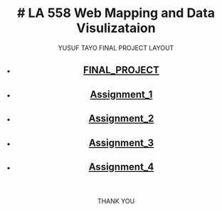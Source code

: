 <head>
<style>
h1 {text-align: center;}
p {text-align: center;}
div {text-align: center;}
</style>
</head>

<h1># LA 558 Web Mapping and Data Visulizataion</h1> 


 <header>
<p>YUSUF TAYO FINAL PROJECT LAYOUT</p>


- <p><a href="https://tayoyusuf.github.io/LA558_2022_YUSUF/web/project.html"><h2>FINAL_PROJECT</h2></a>
 
 
- <p><a href="https://tayoyusuf.github.io/LA558_2022_YUSUF/web/assignment1.html"><h2>Assignment_1</h2></a> 
 
 
- <a href="https://tayoyusuf.github.io/LA558_2022_YUSUF/web/Assignment2b.html"><h2>Assignment_2</h2></a>  
 
 
- <a href="https://tayoyusuf.github.io/LA558_2022_YUSUF/web/Assignment_3/assignment3.html"><h2>Assignment_3</h2></a>
 
 

- <a href="https://tayoyusuf.github.io/LA558_2022_YUSUF/web/Assignment4.html"><h2>Assignment_4</h2></a>
 
  </header>
</p>
  </article>
</section>

<footer>
  <p>THANK YOU</p>
</footer>

</body>
</html>

